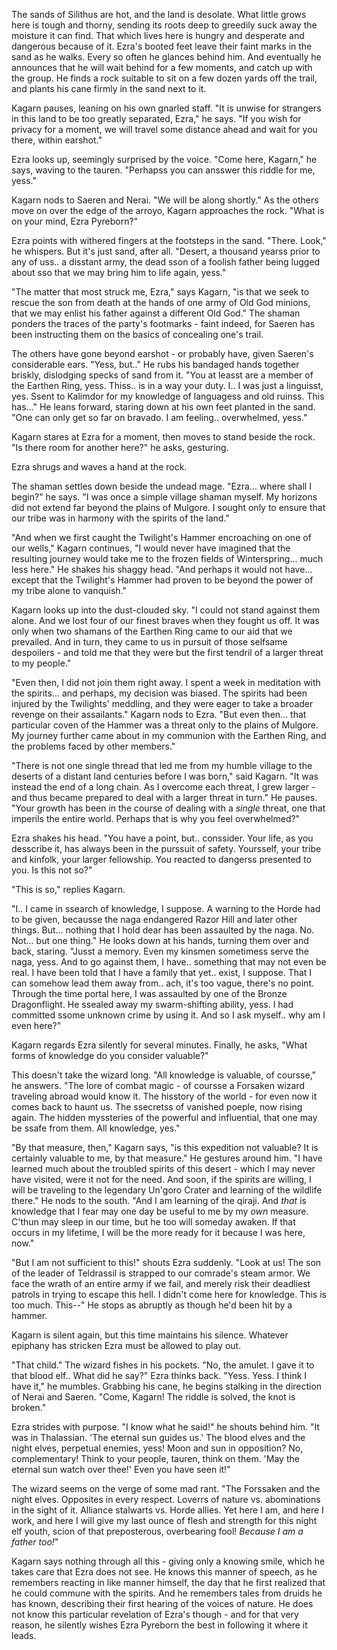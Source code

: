 The sands of Silithus are hot, and the land is desolate. What little grows here is tough and thorny, sending its roots deep to greedily suck away the moisture it can find. That which lives here is hungry and desperate and dangerous because of it. Ezra's booted feet leave their faint marks in the sand as he walks. Every so often he glances behind him. And eventually he announces that he will wait behind for a few moments, and catch up with the group. He finds a rock suitable to sit on a few dozen yards off the trail, and plants his cane firmly in the sand next to it.

Kagarn pauses, leaning on his own gnarled staff. "It is unwise for strangers in this land to be too greatly separated, Ezra," he says. "If you wish for privacy for a moment, we will travel some distance ahead and wait for you there, within earshot."

Ezra looks up, seemingly surprised by the voice. "Come here, Kagarn," he says, waving to the tauren. "Perhapss you can ansswer this riddle for me, yess."

Kagarn nods to Saeren and Nerai. "We will be along shortly." As the others move on over the edge of the arroyo, Kagarn approaches the rock. "What is on your mind, Ezra Pyreborn?"

Ezra points with withered fingers at the footsteps in the sand. "There. Look," he whispers. But it's just sand, after all. "Desert, a thousand yearss prior to any of uss.. a disstant army, the dead sson of a foolish father being lugged about sso that we may bring him to life again, yess."

"The matter that most struck me, Ezra," says Kagarn, "is that we seek to rescue the son from death at the hands of one army of Old God minions, that we may enlist his father against a different Old God." The shaman ponders the traces of the party's footmarks - faint indeed, for Saeren has been instructing them on the basics of concealing one's trail.

The others have gone beyond earshot - or probably have, given Saeren's considerable ears. "Yess, but.." He rubs his bandaged hands together briskly, dislodging specks of sand from it. "You at leasst are a member of the Earthen Ring, yess. Thiss.. is in a way your duty. I.. I was just a linguisst, yes. Ssent to Kalimdor for my knowledge of languagess and old ruinss. This has..." He leans forward, staring down at his own feet planted in the sand. "One can only get so far on bravado. I am feeling.. overwhelmed, yess."

Kagarn stares at Ezra for a moment, then moves to stand beside the rock. "Is there room for another here?" he asks, gesturing.

Ezra shrugs and waves a hand at the rock.

The shaman settles down beside the undead mage. "Ezra... where shall I begin?" he says. "I was once a simple village shaman myself. My horizons did not extend far beyond the plains of Mulgore. I sought only to ensure that our tribe was in harmony with the spirits of the land."

"And when we first caught the Twilight's Hammer encroaching on one of our wells," Kagarn continues, "I would never have imagined that the resulting journey would take me to the frozen fields of Winterspring... much less here." He shakes his shaggy head. "And perhaps it would not have... except that the Twilight's Hammer had proven to be beyond the power of my tribe alone to vanquish."

Kagarn looks up into the dust-clouded sky. "I could not stand against them alone. And we lost four of our finest braves when they fought us off. It was only when two shamans of the Earthen Ring came to our aid that we prevailed. And in turn, they came to us in pursuit of those selfsame despoilers - and told me that they were but the first tendril of a larger threat to my people."

"Even then, I did not join them right away. I spent a week in meditation with the spirits... and perhaps, my decision was biased. The spirits had been injured by the Twilights' meddling, and they were eager to take a broader revenge on their assailants." Kagarn nods to Ezra. "But even then... that particular coven of the Hammer was a threat only to the plains of Mulgore. My journey further came about in my communion with the Earthen Ring, and the problems faced by other members."

"There is not one single thread that led me from my humble village to the deserts of a distant land centuries before I was born," said Kagarn. "It was instead the end of a long chain. As I overcome each threat, I grew larger - and thus became prepared to deal with a larger threat in turn." He pauses. "Your growth has been in the course of dealing with a _single_ threat, one that imperils the entire world. Perhaps that is why you feel overwhelmed?"

Ezra shakes his head. "You have a point, but.. conssider. Your life, as you desscribe it, has always been in the purssuit of safety. Yoursself, your tribe and kinfolk, your larger fellowship. You reacted to dangerss presented to you. Is this not so?"

"This is so," replies Kagarn.

"I.. I came in ssearch of knowledge, I suppose. A warning to the Horde had to be given, becausse the naga endangered Razor Hill and later other things. But... nothing that I hold dear has been assaulted by the naga. No. Not... but one thing." He looks down at his hands, turning them over and back, staring. "Jusst a memory. Even my kinsmen sometimess serve the naga, yess. And to go against them, I have.. something that may not even be real. I have been told that I have a family that yet.. exist, I suppose. That I can somehow lead them away from.. ach, it's too vague, there's no point. Through the time portal here, I was assaulted by one of the Bronze Dragonflight. He ssealed away my swarm-shifting ability, yess. I had committed ssome unknown crime by using it. And so I ask myself.. why am I even here?"

Kagarn regards Ezra silently for several minutes. Finally, he asks, "What forms of knowledge do you consider valuable?"

This doesn't take the wizard long. "All knowledge is valuable, of coursse," he answers. "The lore of combat magic - of coursse a Forsaken wizard traveling abroad would know it. The hisstory of the world - for even now it comes back to haunt us. The ssecretss of vanished poeple, now rising again. The hidden myssteries of the powerful and influential, that one may be ssafe from them. All knowledge, yes."

"By that measure, then," Kagarn says, "is this expedition not valuable? It is certainly valuable to me, by that measure." He gestures around him. "I have learned much about the troubled spirits of this desert - which I may never have visited, were it not for the need. And soon, if the spirits are willing, I will be traveling to the legendary Un'goro Crater and learning of the wildlife there." He nods to the south. "And I am learning of the qiraji. And _that_ is knowledge that I fear may one day be useful to me by my _own_ measure. C'thun may sleep in our time, but he too will someday awaken. If that occurs in my lifetime, I will be the more ready for it because I was here, now."

"But I am not sufficient to this!" shouts Ezra suddenly. "Look at us! The son of the leader of Teldrassil is strapped to our comrade's steam armor. We face the wrath of an entire army if we fail, and merely risk their deadliest patrols in trying to escape this hell. I didn't come here for knowledge. This is too much. This--" He stops as abruptly as though he'd been hit by a hammer.

Kagarn is silent again, but this time maintains his silence. Whatever epiphany has stricken Ezra must be allowed to play out.

"That child." The wizard fishes in his pockets. "No, the amulet. I gave it to that blood elf.. What did he say?" Ezra thinks back. "Yess. Yess. I think I have it," he mumbles. Grabbing his cane, he begins stalking in the direction of Nerai and Saeren. "Come, Kagarn! The riddle is solved, the knot is broken."

Ezra strides with purpose. "I know what he said!" he shouts behind him. "It was in Thalassian. 'The eternal sun guides us.' The blood elves and the night elves, perpetual enemies, yess! Moon and sun in opposition? No, complementary! Think to your people, tauren, think on them. 'May the eternal sun watch over thee!' Even you have seen it!"

The wizard seems on the verge of some mad rant. "The Forssaken and the night elves. Opposites in every respect. Loverrs of nature vs. abominations in the sight of it. Alliance stalwarts vs. Horde allies. Yet here I am, and here I work, and here I will give my last ounce of flesh and strength for this night elf youth, scion of that preposterous, overbearing fool! _Because I am a father too!_"

Kagarn says nothing through all this - giving only a knowing smile, which he takes care that Ezra does not see. He knows this manner of speech, as he remembers reacting in like manner himself, the day that he first realized that he could commune with the spirits. And he remembers tales from druids he has known, describing their first hearing of the voices of nature. He does not know this particular revelation of Ezra's though - and for that very reason, he silently wishes Ezra Pyreborn the best in following it where it leads.